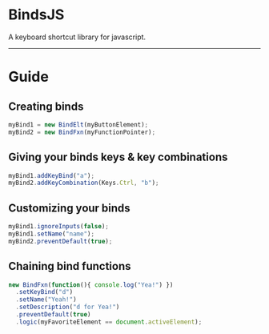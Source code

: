 # BindsJS
A keyboard shortcut library for javascript.

---

# Guide 

## Creating binds

```js
myBind1 = new BindElt(myButtonElement); 
myBind2 = new BindFxn(myFunctionPointer);
```

## Giving your binds keys & key combinations

```js
myBind1.addKeyBind("a");
myBind2.addKeyCombination(Keys.Ctrl, "b");
```

## Customizing your binds

```js
myBind1.ignoreInputs(false);
myBind1.setName("name");
myBind2.preventDefault(true);
```

## Chaining bind functions

```js
new BindFxn(function(){ console.log("Yea!") })
  .setKeyBind("d")
  .setName("Yeah!")
  .setDescription("d for Yea!")
  .preventDefault(true)
  .logic(myFavoriteElement == document.activeElement);
```


